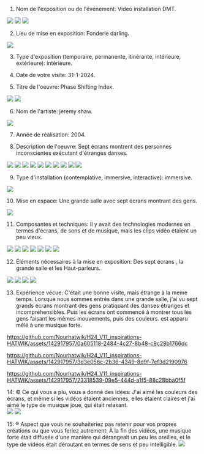 1. Nom de l'exposition ou de l'événement: Video installation DMT.
<img src="/semaine-02/hy.jpg"> 
<img src="/semaine-02/Afiche de l'exposition 1.jpg"> 
<img src="/semaine-02/Afiche de l'exposition 2.jpg"> 

2. Lieu de mise en exposition: Fonderie darling.
<img src="/semaine-02/vous devant l'entrée de l'édifice.jpg"> 

3. Type d'exposition (temporaire, permanente, itinérante, intérieure, extérieure): intérieure.

4. Date de votre visite: 31-1-2024.

5. Titre de l'oeuvre: Phase Shifting Index.
<img src="/semaine-02/WhatsApp Image 2024-02-06 à 01.01.17_d32458e3.jpg">
<img src="/semaine-02/WhatsApp Image 2024-02-06 à 01.01.17_1d8b7bfd.jpg">

6. Nom de l'artiste: jeremy shaw.
<img src="/semaine-02/cartel.jpg">

7. Année de réalisation: 2004.

8. Description de l'oeuvre: Sept écrans montrent des personnes inconscientes exécutant d'étranges danses.
<img src="/semaine-02/cartel + diverses vues.jpg">
<img src="/semaine-02/vue d'ensemble de l'oeuvre 1.jpg">
<img src="/semaine-02/vue d'ensemble de l'oeuvre 3.jpg">
<img src="/semaine-02/vue d'ensemble de l'oeuvre 4.jpg">
<img src="/semaine-02/vue d'ensemble de l'oeuvre 5.jpg">
<img src="/semaine-02/vue d'ensemble de l'oeuvre 8.jpg">
<img src="/semaine-02/vue d'ensemble de l'oeuvre 9.jpg">
<img src="/semaine-02/vue d'ensemble de l'oeuvre 11.jpg">
<img src="/semaine-02/vue d'ensemble de l'oeuvre 12.jpg">
<img src="/semaine-02/vue d'ensemble de l'oeuvre 13.jpg">

9. Type d'installation (contemplative, immersive, interactive): immersive.
<img src="/semaine-02/vue parlante.jpg">

10. Mise en espace: Une grande salle avec sept écrans montrant des gens.
<img src="/semaine-02/cartel + diverses vues.jpg">

11. Composantes et techniques: Il y avait des technologies modernes en termes d'écrans, de sons et de musique, mais les clips vidéo étaient un peu vieux.
<img src="/semaine-02/WhatsApp Image 2024-02-06 à 01.01.17_8e8ab1d7.jpg">
<img src="/semaine-02/WhatsApp Image 2024-02-06 à 01.01.17_3dba058e.jpg">
<img src="/semaine-02/WhatsApp Image 2024-02-06 à 01.01.17_9d48b768.jpg">
<img src="/semaine-02/WhatsApp Image 2024-02-06 à 01.01.17_d1b386ae.jpg">
<img src="/semaine-02/WhatsApp Image 2024-02-06 à 01.01.17_36a94a67.jpg">
<img src="/semaine-02/WhatsApp Image 2024-02-06 à 01.01.17_5228f73a.jpg">
<img src="/semaine-02/WhatsApp Image 2024-02-06 à 01.01.17_9e2ce0f2.jpg">

12. Éléments nécessaires à la mise en exposition: Des sept écrans , la grande salle et les Haut-parleurs.
<img src="/semaine-02/WhatsApp Image 2024-02-06 à 01.52.33_0e53aaf4.jpg">
<img src="/semaine-02/WhatsApp Image 2024-02-06 à 01.52.33_192e766e.jpg">
<img src="/semaine-02/WhatsApp Image 2024-02-06 à 01.52.33_ea79dba3.jpg">
<img src="/semaine-02/WhatsApp Image 2024-02-06 à 01.52.33_72d62444.jpg">

13. Expérience vécue: C'était une bonne visite, mais étrange à la meme temps. Lorsque nous sommes entrés dans une grande salle, j'ai vu sept grands écrans montrant des gens pratiquant des danses étranges et incompréhensibles. Puis les écrans ont commencé à montrer tous les gens faisant les mêmes mouvements, puis des couleurs. est apparu mêlé à une musique forte.
 

https://github.com/Nourhatwik/H24_V11_inspirations-HATWIK/assets/142917957/0a605118-2484-4c27-8b48-c9c29b1766dc


https://github.com/Nourhatwik/H24_V11_inspirations-HATWIK/assets/142917957/3d3e056c-2b36-4349-8d9f-7ef3d2190976


https://github.com/Nourhatwik/H24_V11_inspirations-HATWIK/assets/142917957/23318539-09e5-444d-a1f5-88c28bba0f5f



14: © Ce qui vous a plu, vous a donné des idées: J'ai aimé les couleurs des écrans, et même si les vidéos étaient anciennes, elles étaient claires et j'ai aimé le type de musique joué, qui était relaxant.	
<img src="/semaine-02/vue d'ensemble de l'oeuvre 13.jpg">
<img src="/semaine-02/vue d'ensemble de l'oeuvre 8.jpg">

15: ® Aspect que vous ne souhaiteriez pas retenir pour vos propres créations ou que vous feriez autrement: À la fin des vidéos, une musique forte était diffusée d'une manière qui dérangeait un peu les oreilles, et le type de vidéos était déroutant en termes de sens et peu intelligible.
<img src="/semaine-02/WhatsApp Image 2024-02-06 à 01.52.33_0e53aaf4.jpg">


